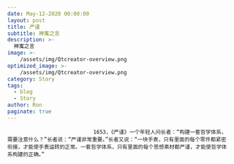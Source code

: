 ```yaml
---
date: May-12-2020 00:00:00
layout: post
title: 严谨
subtitle: 神寓之言
description: >-
  神寓之言
image: >-
    /assets/img/Qtcreator-overview.png
optimized_image: >-
    /assets/img/Qtcreator-overview.png
category: Story
tags:
  - blog
  - Story
author: Ron
paginate: true
---
```


							　　1653，《严谨》一个年轻人问长者：“构建一套哲学体系，需要注意什么？”长者说：“严谨非常重要。”长者又说：“一块手表，只有里面的每个零件都紧密衔接，才能使手表运转的正常。一套哲学体系，只有里面的每个思想素材都严谨，才能使哲学体系构建的正确。”
							
							
						